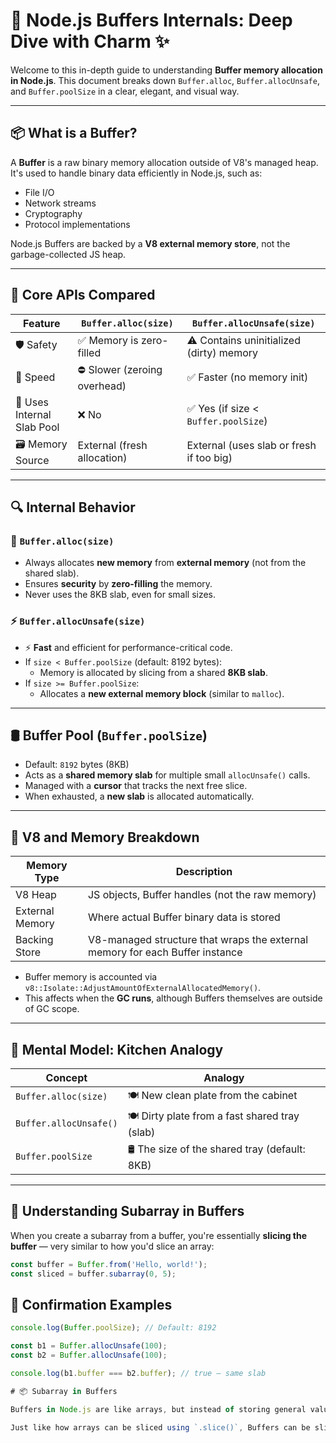 # 🧠 Node.js Buffers Internals: Deep Dive with Charm ✨

Welcome to this in-depth guide to understanding **Buffer memory allocation in Node.js**. This document breaks down `Buffer.alloc`, `Buffer.allocUnsafe`, and `Buffer.poolSize` in a clear, elegant, and visual way.

---

## 📦 What is a Buffer?

A **Buffer** is a raw binary memory allocation outside of V8's managed heap. It's used to handle binary data efficiently in Node.js, such as:

- File I/O
- Network streams
- Cryptography
- Protocol implementations

Node.js Buffers are backed by a **V8 external memory store**, not the garbage-collected JS heap.

---

## 🎯 Core APIs Compared

| Feature                    | `Buffer.alloc(size)`                            | `Buffer.allocUnsafe(size)`                        |
|---------------------------|--------------------------------------------------|---------------------------------------------------|
| 🛡️ Safety                 | ✅ Memory is zero-filled                         | ⚠️ Contains uninitialized (dirty) memory          |
| 🚀 Speed                  | ⛔ Slower (zeroing overhead)                    | ✅ Faster (no memory init)                        |
| 🧠 Uses Internal Slab Pool| ❌ No                                             | ✅ Yes (if size < `Buffer.poolSize`)              |
| 🗃️ Memory Source         | External (fresh allocation)                     | External (uses slab or fresh if too big)          |

---

## 🔍 Internal Behavior

### 🧼 `Buffer.alloc(size)`
- Always allocates **new memory** from **external memory** (not from the shared slab).
- Ensures **security** by **zero-filling** the memory.
- Never uses the 8KB slab, even for small sizes.

### ⚡ `Buffer.allocUnsafe(size)`
- ⚡ **Fast** and efficient for performance-critical code.
- If `size < Buffer.poolSize` (default: 8192 bytes):
  - Memory is allocated by slicing from a shared **8KB slab**.
- If `size >= Buffer.poolSize`:
  - Allocates a **new external memory block** (similar to `malloc`).

---

## 🛢️ Buffer Pool (`Buffer.poolSize`)

- Default: `8192` bytes (8KB)
- Acts as a **shared memory slab** for multiple small `allocUnsafe()` calls.
- Managed with a **cursor** that tracks the next free slice.
- When exhausted, a **new slab** is allocated automatically.

---

## 🧠 V8 and Memory Breakdown

| Memory Type     | Description                                                                 |
|------------------|------------------------------------------------------------------------------|
| V8 Heap          | JS objects, Buffer handles (not the raw memory)                             |
| External Memory  | Where actual Buffer binary data is stored                                   |
| Backing Store    | V8-managed structure that wraps the external memory for each Buffer instance|

- Buffer memory is accounted via `v8::Isolate::AdjustAmountOfExternalAllocatedMemory()`.
- This affects when the **GC runs**, although Buffers themselves are outside of GC scope.

---

## 📸 Mental Model: Kitchen Analogy

| Concept                | Analogy                                          |
|------------------------|--------------------------------------------------|
| `Buffer.alloc(size)`   | 🍽️ New clean plate from the cabinet              |
| `Buffer.allocUnsafe()` | 🍽️ Dirty plate from a fast shared tray (slab)     |
| `Buffer.poolSize`      | 🛢️ The size of the shared tray (default: 8KB)     |

---



## 🧠 Understanding Subarray in Buffers

When you create a subarray from a buffer, you're essentially **slicing the buffer** — very similar to how you'd slice an array:

```js
const buffer = Buffer.from('Hello, world!');
const sliced = buffer.subarray(0, 5);
```


## 🧪 Confirmation Examples

```js
console.log(Buffer.poolSize); // Default: 8192

const b1 = Buffer.allocUnsafe(100);
const b2 = Buffer.allocUnsafe(100);

console.log(b1.buffer === b2.buffer); // true — same slab

# 📦 Subarray in Buffers

Buffers in Node.js are like arrays, but instead of storing general values, they store raw binary data — **bytes**. 

Just like how arrays can be sliced using `.slice()`, Buffers can be sliced using `.subarray()` or `.slice()`. But there's a unique twist!

